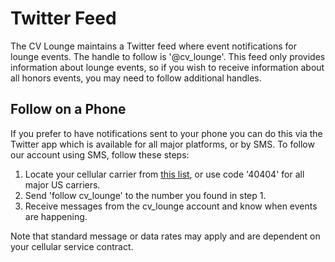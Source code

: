 # Twitter Feed

The CV Lounge maintains a Twitter feed where event notifications for lounge events.  The handle to follow is '@cv_lounge'.  This feed only provides information about lounge events, so if you wish to receive information about all honors events, you may need to follow additional handles.

## Follow on a Phone
If you prefer to have notifications sent to your phone you can do this via the Twitter app which is available for all major platforms, or by SMS.  To follow our account using SMS, follow these steps:

  1. Locate your cellular carrier from [this list](https://support.twitter.com/articles/20170024#), or use code '40404' for all major US carriers.
  2. Send 'follow cv_lounge' to the number you found in step 1.
  3. Receive messages from the cv_lounge account and know when events are happening.

Note that standard message or data rates may apply and are dependent on your cellular service contract.
